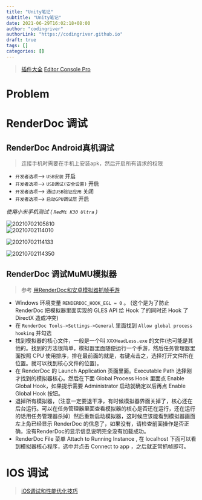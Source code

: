 ```yaml
---
title: "Unity笔记"
subtitle: "Unity笔记"
date: 2021-06-29T16:02:18+08:00
author: "codingriver"
authorLink: "https://codingriver.github.io"
draft: true
tags: []
categories: []
---
```


<!--more-->

> [插件大全](https://gamedevplugins.com/)
> [Editor Console Pro](https://assetstore.unity.com/packages/tools/utilities/editor-console-pro-11889?aid=1101l4bPZ&utm_source=aff)
> 
# Problem

# RenderDoc 调试
## RenderDoc Android真机调试
> 连接手机时需要在手机上安装apk，然后开启所有请求的权限

- `开发者选项`--> `USB安装` 开启
- `开发者选项`--> `USB调试(安全设置)` 开启
- `开发者选项`--> `通过USB验证应用` 关闭
- `开发者选项`--> `启动GPU调试层` 开启
  
*使用小米手机测试 ( `RedMi K30 Ultra` )*  

![20210702105810](https://cdn.jsdelivr.net/gh/codingriver/cdn/texs/unity笔记/20210702105810.png)  
![20210702114010](https://cdn.jsdelivr.net/gh/codingriver/cdn/texs/unity笔记/20210702114010.png)  


![20210702114133](https://cdn.jsdelivr.net/gh/codingriver/cdn/texs/unity笔记/20210702114133.png)


![20210702114350](https://cdn.jsdelivr.net/gh/codingriver/cdn/texs/unity笔记/20210702114350.png)


## RenderDoc 调试MuMU模拟器

> 参考 [用RenderDoc和安卓模拟器抓帧手游](https://blog.kangkang.org/index.php/archives/504/comment-page-1)

- Windows 环境变量 `RENDERDOC_HOOK_EGL = 0` 。 (这个是为了防止 RenderDoc 把模拟器里面实现的 GLES API 给 Hook 了的同时还 Hook 了 DirectX 造成冲突)
- 在 `RenderDoc Tools->Settings->General` 里面找到 `Allow global process hooking` 并勾选
- 找到模拟器的核心文件，一般是一个叫 `XXXHeadLess.exe` 的文件(也可能是其他的。找到的方法很简单，模拟器里面随便运行一个手游，然后任务管理器里面按照 CPU 使用排序，排在最前面的就是，右键点击之，选择打开文件所在位置。就可以找到核心文件的位置)。
- 在 RenderDoc 的 Launch Application 页面里面。Executable Path 选择刚才找到的模拟器核心。然后在下面 Global Process Hook 里面点 Enable Global Hook，如果提示需要 Administrator 启动就确定以后再点 Enable Global Hook 按钮。
- 退掉所有模拟器，（注意一定要退干净，有时候模拟器界面关掉了，核心还在后台运行。可以在任务管理器里面查看模拟器的核心是否还在运行，还在运行的话用任务管理器杀掉）然后重新启动模拟器，这时候应该能看到模拟器画面左上角已经显示 RenderDoc 的信息了，如果没有，请检查前面操作是否正确，没有RenderDoc的显示信息说明完全没有加载成功。
- RenderDoc File 菜单 Attach to Running Instance , 在 localhost 下面可以看到模拟器核心程序，选中并点击 Connect to app ，之后就正常抓帧即可。


# IOS 调试
> [iOS调试和性能优化技巧](https://hello-david.github.io/archives/4569df37.html)